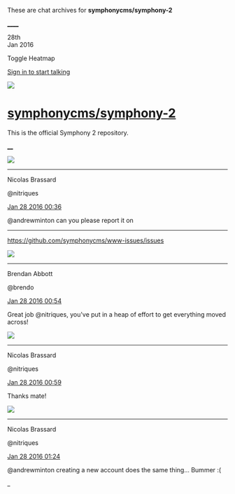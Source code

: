 These are chat archives for **symphonycms/symphony-2**

[__](/symphonycms/symphony-2/archives/2016/01/29)[__](/symphonycms/symphony-2/archives/2016/01/27)

28th  
Jan 2016

Toggle Heatmap

[Sign in to start talking](/login?action=login&button=archive-login)

![](https://avatars-02.gitter.im/group/iv/3/57542c45c43b8c601977197e?s=48)

#  [symphonycms/symphony-2](/symphonycms/symphony-2)

This is the official Symphony 2 repository.

[ __](/orgs/symphonycms/rooms "More symphonycms rooms")

![](https://avatars1.githubusercontent.com/u/771169?v=3&s=30)

____

Nicolas Brassard

@nitriques

[Jan 28 2016
00:36](https://gitter.im/symphonycms/symphony-2?at=56a96272eaf741c118d54f5c)

@andrewminton can you please report it on

____

<https://github.com/symphonycms/www-issues/issues>

![](https://avatars2.githubusercontent.com/u/69268?v=3&s=30)

____

Brendan Abbott

@brendo

[Jan 28 2016
00:54](https://gitter.im/symphonycms/symphony-2?at=56a966c080ad69394a7ae1b2)

Great job @nitriques, you've put in a heap of effort to get everything moved
across!

![](https://avatars1.githubusercontent.com/u/771169?v=3&s=30)

____

Nicolas Brassard

@nitriques

[Jan 28 2016
00:59](https://gitter.im/symphonycms/symphony-2?at=56a96809c54bc2bf180c766c)

Thanks mate!

![](https://avatars1.githubusercontent.com/u/771169?v=3&s=30)

____

Nicolas Brassard

@nitriques

[Jan 28 2016
01:24](https://gitter.im/symphonycms/symphony-2?at=56a96dc3c54bc2bf180c7715)

@andrewminton creating a new account does the same thing... Bummer :(

_

